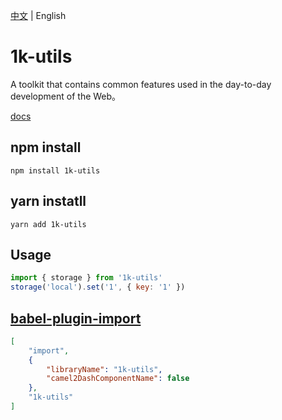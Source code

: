 [中文](README.md) | English

# 1k-utils

A toolkit that contains common features used in the day-to-day development of the Web。

[docs](https://kevily.github.io/1k-utils/)

## npm install

```shell
npm install 1k-utils
```

## yarn instatll

```shell
yarn add 1k-utils
```

## Usage

```javascript
import { storage } from '1k-utils'
storage('local').set('1', { key: '1' })
```

## [babel-plugin-import](https://github.com/ant-design/babel-plugin-import)

```json
[
    "import",
    {
        "libraryName": "1k-utils",
        "camel2DashComponentName": false
    },
    "1k-utils"
]
```

